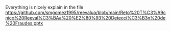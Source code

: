 Everything is nicely explain in the file https://github.com/smgomez1995/reevalua/blob/main/Reto%20T%C3%A9cnico%20Reeval%C3%BAa%20%E2%80%93%20Detecci%C3%B3n%20de%20Fraudes.pptx
